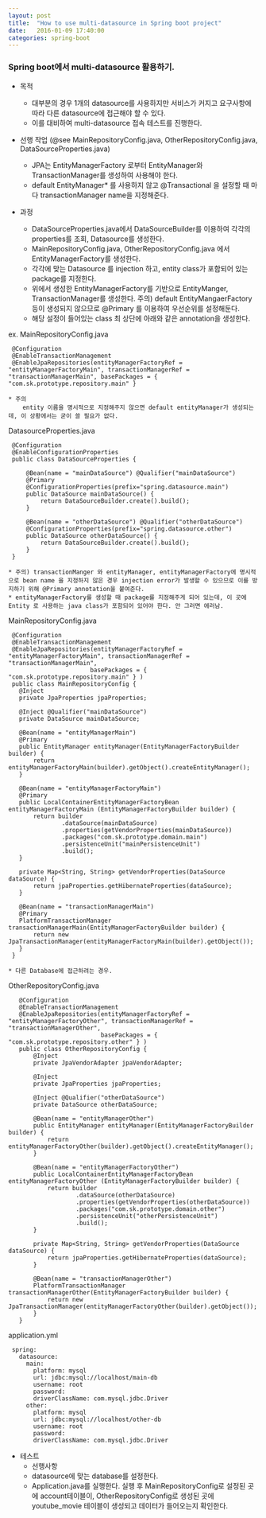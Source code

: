 ```yaml
---
layout: post
title:  "How to use multi-datasource in Spring boot project"
date:   2016-01-09 17:40:00
categories: spring-boot
---
```


### Spring boot에서 multi-datasource 활용하기.
- 목적
	* 대부분의 경우 1개의 datasource를 사용하지만 서비스가 커지고 요구사항에 따라 다른 datasource에 접근해야 할 수 있다.
	* 이를 대비하여 multi-datasource 접속 테스트를 진행한다.
	
- 선행 작업 (@see MainRepositoryConfig.java, OtherRepositoryConfig.java, DataSourceProperties.java)
	* JPA는 EntityManagerFactory 로부터 EntityManager와 TransactionManager를 생성하여 사용해야 한다.
	* default EntityManager* 를 사용하지 않고 @Transactional 을 설정할 때 마다 transactionManager name을 지정해준다.
	
- 과정
	* DataSourceProperties.java에서 DataSourceBuilder를 이용하여 각각의 properties를 조회, Datasource를 생성한다.
	* MainRepositoryConfig.java, OtherRepositoryConfig.java 에서 EntityManagerFactory를 생성한다.
	* 각각에 맞는 Datasource 를 injection 하고, entity class가 포함되어 있는 package를 지정한다.
	* 위에서 생성한 EntityManagerFactory를 기반으로 EntityManger, TransactionManager를 생성한다.
	주의) default EntityMangaerFactory 등이 생성되지 않으므로 @Primary 를 이용하여 우선순위를 설정해둔다.
	* 해당 설정이 들어있는 class 최 상단에 아래와 같은 annotation을 생성한다.
	
ex. MainRepositoryConfig.java
``` 
 @Configuration
 @EnableTransactionManagement
 @EnableJpaRepositories(entityManagerFactoryRef = "entityManagerFactoryMain", transactionManagerRef = "transactionManagerMain", basePackages = { "com.sk.prototype.repository.main" }
```

	* 주의
		entity 이름을 명시적으로 지정해주지 않으면 default entityManager가 생성되는데, 이 상황에서는 굳이 쓸 필요가 없다.

DatasourceProperties.java

```
 @Configuration
 @EnableConfigurationProperties
 public class DataSourceProperties {
 
     @Bean(name = "mainDataSource") @Qualifier("mainDataSource")
     @Primary
     @ConfigurationProperties(prefix="spring.datasource.main")
     public DataSource mainDataSource() {
         return DataSourceBuilder.create().build();
     }
 
     @Bean(name = "otherDataSource") @Qualifier("otherDataSource")
     @ConfigurationProperties(prefix="spring.datasource.other")
     public DataSource otherDataSource() {
         return DataSourceBuilder.create().build();
     }
 }
```

	* 주의) transactionManger 와 entityManager, entityManagerFactory에 명시적으로 bean name 을 지정하지 않은 경우 injection error가 발생할 수 있으므로 이를 방지하기 위해 @Primary annotation을 붙여준다.
	* entityManagerFactory를 생성할 때 package를 지정해주게 되어 있는데, 이 곳에 Entity 로 사용하는 java class가 포함되어 있어야 한다. 안 그러면 에러남.

MainRepositoryConfig.java

```
 @Configuration
 @EnableTransactionManagement
 @EnableJpaRepositories(entityManagerFactoryRef = "entityManagerFactoryMain", transactionManagerRef = "transactionManagerMain",
                       basePackages = { "com.sk.prototype.repository.main" } )
 public class MainRepositoryConfig {
   @Inject
   private JpaProperties jpaProperties;
 
   @Inject @Qualifier("mainDataSource")
   private DataSource mainDataSource;
 
   @Bean(name = "entityManagerMain")
   @Primary
   public EntityManager entityManager(EntityManagerFactoryBuilder builder) {
       return entityManagerFactoryMain(builder).getObject().createEntityManager();
   }
 
   @Bean(name = "entityManagerFactoryMain")
   @Primary
   public LocalContainerEntityManagerFactoryBean entityManagerFactoryMain (EntityManagerFactoryBuilder builder) {
       return builder
               .dataSource(mainDataSource)
               .properties(getVendorProperties(mainDataSource))
               .packages("com.sk.prototype.domain.main")
               .persistenceUnit("mainPersistenceUnit")
               .build();
   }
 
   private Map<String, String> getVendorProperties(DataSource dataSource) {
       return jpaProperties.getHibernateProperties(dataSource);
   }
 
   @Bean(name = "transactionManagerMain")
   @Primary
   PlatformTransactionManager transactionManagerMain(EntityManagerFactoryBuilder builder) {
       return new JpaTransactionManager(entityManagerFactoryMain(builder).getObject());
   }
 }
```


	* 다른 Database에 접근하려는 경우.
OtherRepositoryConfig.java
```
   @Configuration
   @EnableTransactionManagement
   @EnableJpaRepositories(entityManagerFactoryRef = "entityManagerFactoryOther", transactionManagerRef = "transactionManagerOther",
                          basePackages = { "com.sk.prototype.repository.other" } )
   public class OtherRepositoryConfig {
       @Inject
       private JpaVendorAdapter jpaVendorAdapter;
 
       @Inject
       private JpaProperties jpaProperties;
 
       @Inject @Qualifier("otherDataSource")
       private DataSource otherDataSource;
 
       @Bean(name = "entityManagerOther")
       public EntityManager entityManager(EntityManagerFactoryBuilder builder) {
           return entityManagerFactoryOther(builder).getObject().createEntityManager();
       }
 
       @Bean(name = "entityManagerFactoryOther")
       public LocalContainerEntityManagerFactoryBean entityManagerFactoryOther (EntityManagerFactoryBuilder builder) {
           return builder
                   .dataSource(otherDataSource)
                   .properties(getVendorProperties(otherDataSource))
                   .packages("com.sk.prototype.domain.other")
                   .persistenceUnit("otherPersistenceUnit")
                   .build();
       }
 
       private Map<String, String> getVendorProperties(DataSource dataSource) {
           return jpaProperties.getHibernateProperties(dataSource);
       }
 
       @Bean(name = "transactionManagerOther")
       PlatformTransactionManager transactionManagerOther(EntityManagerFactoryBuilder builder) {
           return new JpaTransactionManager(entityManagerFactoryOther(builder).getObject());
       }
   }
```

application.yml
```
 spring:
   datasource:
     main:
       platform: mysql
       url: jdbc:mysql://localhost/main-db
       username: root
       password:
       driverClassName: com.mysql.jdbc.Driver
     other:
       platform: mysql
       url: jdbc:mysql://localhost/other-db
       username: root
       password:
       driverClassName: com.mysql.jdbc.Driver
```

- 테스트
	* 선행사항
	- datasource에 맞는 database를 설정한다.
	- Application.java를 실행한다.
	 실행 후 MainRepositoryConfig로 설정된 곳에 account테이블이, OtherRepositoryConfig로 생성된 곳에 youtube_movie 테이블이 생성되고 데이터가 들어오는지 확인한다.
